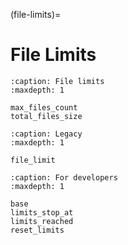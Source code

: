 (file-limits)=

# File Limits

```{toctree}
:caption: File limits
:maxdepth: 1

max_files_count
total_files_size
```

```{toctree}
:caption: Legacy
:maxdepth: 1

file_limit
```

```{toctree}
:caption: For developers
:maxdepth: 1

base
limits_stop_at
limits_reached
reset_limits
```
